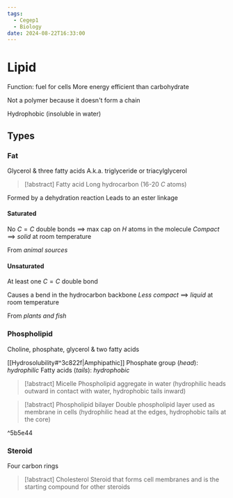 ```yaml
---
tags:
  - Cegep1
  - Biology
date: 2024-08-22T16:33:00
---
```


# Lipid

Function: fuel for cells
More energy efficient than carbohydrate

Not a polymer because it doesn't form a chain

Hydrophobic (insoluble in water)

## Types

### Fat

Glycerol & three fatty acids
A.k.a. triglyceride or triacylglycerol

> [!abstract] Fatty acid
> Long hydrocarbon (16-20 $C$ atoms)

Formed by a dehydration reaction
Leads to an ester linkage

#### Saturated

No $C=C$ double bonds $\implies$ max cap on $H$ atoms in the molecule
*Compact* $\implies$ *solid* at room temperature

From *animal sources*

#### Unsaturated

At least one $C=C$ double bond

Causes a bend in the hydrocarbon backbone
*Less compact* $\implies$ *liquid* at room temperature

From *plants and fish*

### Phospholipid

Choline, phosphate, glycerol & two fatty acids

[[Hydrosolubility#^3c822f|Amphipathic]]
Phosphate group (*head*): *hydrophilic*
Fatty acids (*tails*): *hydrophobic*

> [!abstract] Micelle
> Phospholipid aggregate in water (hydrophilic heads outward in contact with water, hydrophobic tails inward)

> [!abstract] Phospholipid bilayer
> Double phospholipid layer used as membrane in cells (hydrophilic head at the edges, hydrophobic tails at the core)

^5b5e44

### Steroid

Four carbon rings

> [!abstract] Cholesterol
> Steroid that forms cell membranes and is the starting compound for other steroids
